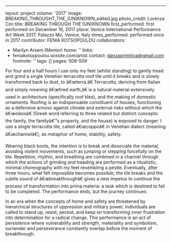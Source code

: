 ---
layout: project
volume: '2017'
image: BREAKING_THROUGHT_THE_(UN)KNOWN_edited.jpg
photo_credit: Lorenza Cini
title: BREAKING THROUGH THE (UN)KNOWN
first_performed: first performed on December 16, 2017
place: Venice International Performance Art Week 2017, Palazzo Mo, Venice, Italy
times_performed: performed once in 2017
contributor: FENIA KOTSOPOULOU
collaborators:
- Marilyn Arsem (Mentor)
home: ''
links:
- feniakotsopoulou.wixsite.com/artist
contact: danzaprimitiva@gmail.com
footnote: ''
tags: []
pages: 508-509



For four and a half hours I use only my feet (whilst standing) to gently tread and grind a single Venetian terracotta roof tile until it breaks and is slowly transformed back to dust, to â€œterra.â€ Terracotta, deriving from Italian and simply meaning â€œfired earth,â€ is a natural material extensively used in architecture (specifically roof tiles), and the making of domestic ornaments. Roofing is an indispensable constituent of houses, functioning as a defensive armour against climate and external risks without which the â€œoikosâ€ (Greek word referring to three related but distinct concepts: the family, the familyâ€™s property, and the house) is exposed to danger. I use a single terracotta tile, called â€œcoppoâ€ in Venetian dialect (meaning â€œchannelâ€), as metaphor of home, stability, safety.

Wearing black boots, the intention is to break and dissociate the material, avoiding violent movements, such as jumping or stepping forcefully on the tile. Repetition, rhythm, and breathing are combined in a channel through which the actions of grinding and treading are performed as a ritualistic, minimal choreography with my feet resembling a pestle. Eventually, after three hours, what felt impossible becomes possible; the tile breaks and the subtle sound of â€œbreakthroughâ€ gives a new impetus to continue the process of transformation into prima materia: a task which is destined to fail to be completed. The performance ends, but the journey continues.

In an era when the concepts of home and safety are threatened by hierarchical structures of oppression and military power, individuals are called to stand up, resist, persist, and keep on transforming inner frustration into determination for a radical change. This performance is an act of persistence where vulnerability and strength, materiality and symbolism, surrender and perseverance constantly overlap before the moment of breakthrough.
